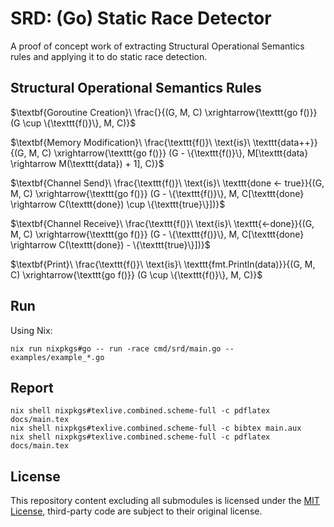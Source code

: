 # SRD: (Go) Static Race Detector

A proof of concept work of extracting Structural Operational Semantics rules and applying it to do static race detection.

## Structural Operational Semantics Rules

$\textbf{Goroutine Creation}\ \frac{}{(G, M, C) \xrightarrow{\texttt{go f()}} (G \cup \{\texttt{f()}\}, M, C)}$

$\textbf{Memory Modification}\ \frac{\texttt{f()}\ \text{is}\ \texttt{data++}}{(G, M, C) \xrightarrow{\texttt{go f()}} (G - \{\texttt{f()}\}, M[\texttt{data} \rightarrow M(\texttt{data}) + 1], C)}$

$\textbf{Channel Send}\ \frac{\texttt{f()}\ \text{is}\ \texttt{done <- true}}{(G, M, C) \xrightarrow{\texttt{go f()}} (G - \{\texttt{f()}\}, M, C[\texttt{done} \rightarrow C(\texttt{done}) \cup \{\texttt{true}\}])}$

$\textbf{Channel Receive}\ \frac{\texttt{f()}\ \text{is}\ \texttt{<-done}}{(G, M, C) \xrightarrow{\texttt{go f()}} (G - \{\texttt{f()}\}, M, C[\texttt{done} \rightarrow C(\texttt{done}) - \{\texttt{true}\}])}$

$\textbf{Print}\ \frac{\texttt{f()}\ \text{is}\ \texttt{fmt.Println(data)}}{(G, M, C) \xrightarrow{\texttt{go f()}} (G \cup \{\texttt{f()}\}, M, C)}$

## Run

Using Nix:

```shell
nix run nixpkgs#go -- run -race cmd/srd/main.go -- examples/example_*.go
```

## Report

```shell
nix shell nixpkgs#texlive.combined.scheme-full -c pdflatex docs/main.tex
nix shell nixpkgs#texlive.combined.scheme-full -c bibtex main.aux
nix shell nixpkgs#texlive.combined.scheme-full -c pdflatex docs/main.tex
```

## License

This repository content excluding all submodules is licensed under the [MIT License](license.md), third-party code are subject to their original license.
